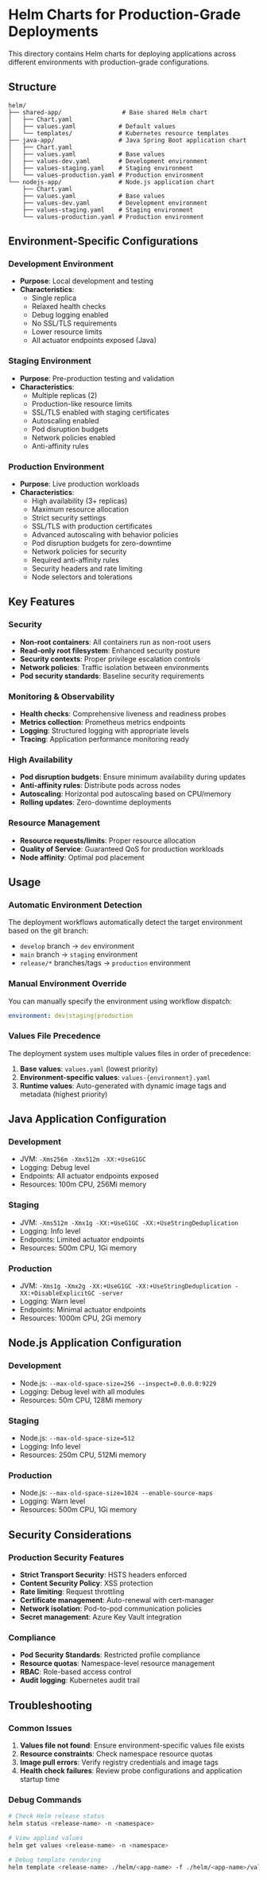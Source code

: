 # Helm Charts for Production-Grade Deployments

This directory contains Helm charts for deploying applications across different environments with production-grade configurations.

## Structure

```
helm/
├── shared-app/                 # Base shared Helm chart
│   ├── Chart.yaml
│   ├── values.yaml            # Default values
│   └── templates/             # Kubernetes resource templates
├── java-app/                  # Java Spring Boot application chart
│   ├── Chart.yaml
│   ├── values.yaml            # Base values
│   ├── values-dev.yaml        # Development environment
│   ├── values-staging.yaml    # Staging environment
│   └── values-production.yaml # Production environment
└── nodejs-app/                # Node.js application chart
    ├── Chart.yaml
    ├── values.yaml            # Base values
    ├── values-dev.yaml        # Development environment
    ├── values-staging.yaml    # Staging environment
    └── values-production.yaml # Production environment
```

## Environment-Specific Configurations

### Development Environment
- **Purpose**: Local development and testing
- **Characteristics**:
  - Single replica
  - Relaxed health checks
  - Debug logging enabled
  - No SSL/TLS requirements
  - Lower resource limits
  - All actuator endpoints exposed (Java)

### Staging Environment
- **Purpose**: Pre-production testing and validation
- **Characteristics**:
  - Multiple replicas (2)
  - Production-like resource limits
  - SSL/TLS enabled with staging certificates
  - Autoscaling enabled
  - Pod disruption budgets
  - Network policies enabled
  - Anti-affinity rules

### Production Environment
- **Purpose**: Live production workloads
- **Characteristics**:
  - High availability (3+ replicas)
  - Maximum resource allocation
  - Strict security settings
  - SSL/TLS with production certificates
  - Advanced autoscaling with behavior policies
  - Pod disruption budgets for zero-downtime
  - Network policies for security
  - Required anti-affinity rules
  - Security headers and rate limiting
  - Node selectors and tolerations

## Key Features

### Security
- **Non-root containers**: All containers run as non-root users
- **Read-only root filesystem**: Enhanced security posture
- **Security contexts**: Proper privilege escalation controls
- **Network policies**: Traffic isolation between environments
- **Pod security standards**: Baseline security requirements

### Monitoring & Observability
- **Health checks**: Comprehensive liveness and readiness probes
- **Metrics collection**: Prometheus metrics endpoints
- **Logging**: Structured logging with appropriate levels
- **Tracing**: Application performance monitoring ready

### High Availability
- **Pod disruption budgets**: Ensure minimum availability during updates
- **Anti-affinity rules**: Distribute pods across nodes
- **Autoscaling**: Horizontal pod autoscaling based on CPU/memory
- **Rolling updates**: Zero-downtime deployments

### Resource Management
- **Resource requests/limits**: Proper resource allocation
- **Quality of Service**: Guaranteed QoS for production workloads
- **Node affinity**: Optimal pod placement

## Usage

### Automatic Environment Detection
The deployment workflows automatically detect the target environment based on the git branch:
- `develop` branch → `dev` environment
- `main` branch → `staging` environment
- `release/*` branches/tags → `production` environment

### Manual Environment Override
You can manually specify the environment using workflow dispatch:
```yaml
environment: dev|staging|production
```

### Values File Precedence
The deployment system uses multiple values files in order of precedence:
1. **Base values**: `values.yaml` (lowest priority)
2. **Environment-specific values**: `values-{environment}.yaml`
3. **Runtime values**: Auto-generated with dynamic image tags and metadata (highest priority)

## Java Application Configuration

### Development
- JVM: `-Xms256m -Xmx512m -XX:+UseG1GC`
- Logging: Debug level
- Endpoints: All actuator endpoints exposed
- Resources: 100m CPU, 256Mi memory

### Staging
- JVM: `-Xms512m -Xmx1g -XX:+UseG1GC -XX:+UseStringDeduplication`
- Logging: Info level
- Endpoints: Limited actuator endpoints
- Resources: 500m CPU, 1Gi memory

### Production
- JVM: `-Xms1g -Xmx2g -XX:+UseG1GC -XX:+UseStringDeduplication -XX:+DisableExplicitGC -server`
- Logging: Warn level
- Endpoints: Minimal actuator endpoints
- Resources: 1000m CPU, 2Gi memory

## Node.js Application Configuration

### Development
- Node.js: `--max-old-space-size=256 --inspect=0.0.0.0:9229`
- Logging: Debug level with all modules
- Resources: 50m CPU, 128Mi memory

### Staging
- Node.js: `--max-old-space-size=512`
- Logging: Info level
- Resources: 250m CPU, 512Mi memory

### Production
- Node.js: `--max-old-space-size=1024 --enable-source-maps`
- Logging: Warn level
- Resources: 500m CPU, 1Gi memory

## Security Considerations

### Production Security Features
- **Strict Transport Security**: HSTS headers enforced
- **Content Security Policy**: XSS protection
- **Rate limiting**: Request throttling
- **Certificate management**: Auto-renewal with cert-manager
- **Network isolation**: Pod-to-pod communication policies
- **Secret management**: Azure Key Vault integration

### Compliance
- **Pod Security Standards**: Restricted profile compliance
- **Resource quotas**: Namespace-level resource management
- **RBAC**: Role-based access control
- **Audit logging**: Kubernetes audit trail

## Troubleshooting

### Common Issues
1. **Values file not found**: Ensure environment-specific values file exists
2. **Resource constraints**: Check namespace resource quotas
3. **Image pull errors**: Verify registry credentials and image tags
4. **Health check failures**: Review probe configurations and application startup time

### Debug Commands
```bash
# Check Helm release status
helm status <release-name> -n <namespace>

# View applied values
helm get values <release-name> -n <namespace>

# Debug template rendering
helm template <release-name> ./helm/<app-name> -f ./helm/<app-name>/values-<env>.yaml
```